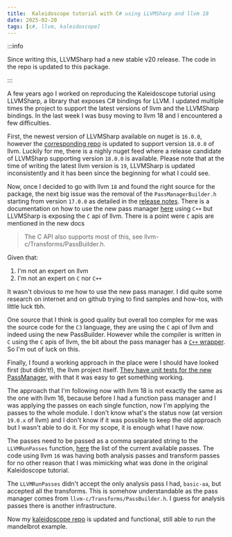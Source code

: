 ```yaml
---
title:  Kaleidoscope tutorial with C# using LLVMSharp and llvm 18
date: 2025-02-20
tags: [c#, llvm, kaleidoscope]
---
```



:::info

Since writing this, LLVMSharp had a new stable v20 release. The code in the repo is updated to this package.

:::


A few years ago I worked on reproducing the Kaleidoscope tutorial using LLVMSharp, a library that exposes C# bindings for LLVM. I updated multiple times the project to support the latest versions of llvm and the LLVMSharp bindings. In the last week I was busy moving to llvm 18 and I encountered a few difficulties.

First, the newest version of LLVMSharp available on nuget is `16.0.0`, however the [corresponding repo](https://github.com/dotnet/LLVMSharp) is updated to support version `18.0.0` of llvm. Luckily for me, there is a nighly nuget feed where a release candidate of LLVMSharp supporting version `18.0.0` is available. Please note that at the time of writing the latest llvm version is `19`, LLVMSharp is updated inconsistently and it has been since the beginning for what I could see. 

<!-- truncate -->

Now, once I decided to go with llvm `18` and found the right source for the package, the next big issue was the removal of the `PassManagerBuilder.h` starting from version `17.0.0` as detailed in the [release notes](https://releases.llvm.org/17.0.1/docs/ReleaseNotes.html#changes-to-llvm-infrastructure). There is a documentation on how to use the new pass manager [here](https://llvm.org/docs/NewPassManager.html) using `C++` but LLVMSharp is exposing the `C` api of llvm. There is a point were `C` apis are mentioned in the new docs

> The C API also supports most of this, see llvm-c/Transforms/PassBuilder.h.

Given that:
1. I'm not an expert on llvm
2. I'm not an expert on `C` nor `C++`

It wasn't obvious to me how to use the new pass manager. I did quite some research on internet and on github trying to find samples and how-tos, with little luck tbh. 

One source that I think is good quality but overall too complex for me was the source code for the `C3` language, they are using the `C` api of llvm and indeed using the new PassBuilder. However while the compiler is written in `C` using the `C` apis of llvm, the bit about the pass manager has a [`C++` wrapper](https://github.com/c3lang/c3c/blob/79db06ecd142065d62766500735dd85deed0fbf3/wrapper/src/wrapper.cpp). So I'm out of luck on this.

Finally, I found a working approach in the place were I should have looked first (but didn't!), the llvm project itself. [They have unit tests for the new PassManager](https://github.com/llvm/llvm-project/blob/3b5b5c1ec4a3095ab096dd780e84d7ab81f3d7ff/llvm/unittests/Passes/PassBuilderBindings/PassBuilderBindingsTest.cpp), with that it was easy to get something working.

The approach that I'm following now with llvm 18 is not exactly the same as the one with llvm 16, because before I had a function pass manager and I was applying the passes on each single function, now I'm applying the passes to the whole module. I don't know what's the status now (at version `19.0.x` of llvm) and I don't know if it was possible to keep the old approach but I wasn't able to do it. For my scope, it is enough what I have now.

The passes need to be passed as a comma separated string to the `LLVMRunPasses` function, [here](https://llvm.org/docs/Passes.html) the list of the current available passes. The code using llvm `16` was having both analysis passes and transform passes for no other reason that I was mimicking what was done in the original Kaleidoscope tutorial.

The `LLVMRunPasses` didn't accept the only analysis pass I had, `basic-aa`, but accepted all the transforms. This is somehow understandable as the pass manager comes from `llvm-c/Transforms/PassBuilder.h`. I guess for analysis passes there is another infrastructure.

Now my [kaleidoscope repo](https://github.com/davidelettieri/kaleidoscope/) is updated and functional, still able to run the mandelbrot example.